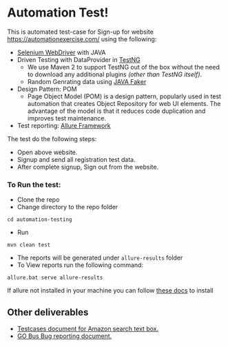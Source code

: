 # Automation Test!

This is automated test-case for Sign-up for website https://automationexercise.com/ using the following:
- [Selenium WebDriver](https://www.selenium.dev/documentation/webdriver/) with JAVA
- Driven Testing with DataProvider in [TestNG](https://testng.org/doc/)
	- We use Maven 2 to support TestNG out of the box without the need to download any additional plugins  _(other than TestNG itself)_.
	- Random Genrating data using [JAVA Faker](https://github.com/DiUS/java-faker)
-  Design Pattern: POM
	- Page Object Model (POM)  is a design pattern, popularly used in test automation that creates Object Repository for web UI elements. The advantage of the model is that it reduces code duplication and improves test maintenance.
- Test reporting: [Allure Framework](https://docs.qameta.io/allure/) 

The test do the following steps:
- Open above website.
- Signup and send all registration test data.
- After complete signup, Sign out from the website.

### To Run the test:
- Clone the repo
- Change directory to the repo folder
```
cd automation-testing
```
- Run
```
mvn clean test
```
- The reports will be generated under `allure-results` folder
- To View reports run the following command:
```
allure.bat serve allure-results
```

If allure not installed in your machine you can follow [these docs](https://docs.qameta.io/allure/#_get_started) to install

## Other deliverables

- [Testcases document for Amazon search text box.](https://docs.google.com/spreadsheets/d/1F7JL9oBDhTJ1ovrCDvDrsvNwluE92OiQmld1glAIVdU/edit?usp=sharing)
- [GO Bus Bug reporting document.](https://docs.google.com/spreadsheets/d/1Dc8L-ccAMpkM3rBTxp_KWSUdXGcQlG6Mz0Uxwm_xaZ4/edit?usp=sharing)
